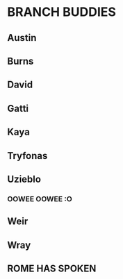 # BRANCH BUDDIES

## Austin

## Burns

## David

## Gatti

## Kaya

## Tryfonas

## Uzieblo
### OOWEE OOWEE :O
## Weir

## Wray

## ROME HAS SPOKEN
